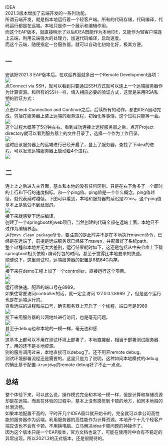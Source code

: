IDEA<br />2021.3版本增加了云端开发的一系列功能。<br />所谓云端开发，就是指本地运行着一个轻客户端。所有的代码存储，代码编译，代码运行都是在远端。本地只是作一个展示和编辑作用。<br />而这个EAP版本，就直接明示了以后IDEA既能作为本地IDE，又能作为轻客户端连上云端，利用云端强大的处理力，加速代码编译，启动速度。<br />而这个云端，随便指定一台服务器，就可以自动化初始化好，极其方便。
<a name="sqPLf"></a>
## 一
安装好2021.3 EAP版本后，在欢迎界面就多出一个Remote Development选项：<br />![](https://cdn.nlark.com/yuque/0/2021/webp/396745/1636979385835-38a78f52-987c-4f35-8f2c-22e290c4a478.webp#clientId=u946e69a8-16ea-4&from=paste&id=ua344df4d&originHeight=895&originWidth=1080&originalType=url&ratio=1&status=done&style=none&taskId=ueccbac5f-a03b-4c76-b474-d2cef0afbef)<br />点Connect via SSH，就可以看到只要通过SSH方式就可以连上一个远端服务器作为计算资源。和所有的SSH一样，填入相应必要的验证方式，这里是采用RSA私钥的验证方式：<br />![](https://cdn.nlark.com/yuque/0/2021/webp/396745/1636979385824-04a65c11-f96f-41ed-aeb1-099c97f40a24.webp#clientId=u946e69a8-16ea-4&from=paste&id=u86c65a94&originHeight=895&originWidth=1080&originalType=url&ratio=1&status=done&style=none&taskId=udd57e8e0-177f-4ccd-ae56-a79639cc004)<br />点击Check Connection and Continue之后，后续所有的动作，都由IDEA自动完成。包括在服务器上装上远端的服务进程，初始化等事情。这个过程只能等一会。<br />![](https://cdn.nlark.com/yuque/0/2021/webp/396745/1636979385830-c6eb8e91-4c63-43a4-8b23-d1dab0398dbf.webp#clientId=u946e69a8-16ea-4&from=paste&id=uff1a1f8b&originHeight=889&originWidth=1080&originalType=url&ratio=1&status=done&style=none&taskId=uf3dca94f-8f2e-4a64-a05b-d0ecd55bda7)<br />这个过程大概等了5分钟左右。看到成功连接上远程服务器之后，点开Project directory就可以看到服务器上的文件目录了，选择一个作为工作目录。<br />![](https://cdn.nlark.com/yuque/0/2021/webp/396745/1636979385823-e480b5c4-1087-48d0-9199-163b4820e8c9.webp#clientId=u946e69a8-16ea-4&from=paste&id=u7ad0740b&originHeight=891&originWidth=1080&originalType=url&ratio=1&status=done&style=none&taskId=u1589cba0-0e1a-4f0e-87ee-8c60ce3cb99)<br />这时应该服务器上的远端进行已经开启了，登上了服务器，查找了下idea的进程，可以发现远端服务器上启动着4个进程。<br />![](https://cdn.nlark.com/yuque/0/2021/webp/396745/1636979385849-f43bbece-18f3-4f73-a827-549f9a59a485.webp#clientId=u946e69a8-16ea-4&from=paste&id=ub8f99db4&originHeight=212&originWidth=1080&originalType=url&ratio=1&status=done&style=none&taskId=u84b6164e-0d3d-4bba-849d-98ad5e49606)
<a name="vvDWK"></a>
## 二
连上上之后进入主界面，基本和本地的没有任何区别。只是在右下角多了一个即时的上行和下行的速度指标。和一个ping值。ping值是一个什么概念。ping值越低，就代表延时越低。下图可以看到，本地和服务器的延迟是22ms，这个ping值基本上是感受不到延迟的。<br />![](https://cdn.nlark.com/yuque/0/2021/webp/396745/1636979386126-54183535-089c-4164-a33d-a2f46f07df06.webp#clientId=u946e69a8-16ea-4&from=paste&id=ub2cb67d3&originHeight=611&originWidth=1080&originalType=url&ratio=1&status=done&style=none&taskId=ub85a3665-78b2-4b1e-9b38-ed1d16a3538)<br />接下来就感受下远端编译。<br />创建了一个springboot的web项目，当然创建的代码全部在远端上面，本地只不过作为编辑界面。<br />运行`mvn clean package`命令，要注意的是此时并不是在本地执行maven命令，已经是在远端了，前提是远端服务器已经装了maven，并配置好了系统path。<br />整个过程和本地并无太大差别，运行结果耗时如下，这还是包括从中央仓库上下载springboot相关依赖+编译打包的时间。甚至于觉得比本地要来的快速。<br />顺便说下，这里测试时，远端服务器的配置是8核64G内存。<br />![](https://cdn.nlark.com/yuque/0/2021/webp/396745/1636979386142-4972740f-02c9-42f2-8bf9-927ea2e12a0e.webp#clientId=u946e69a8-16ea-4&from=paste&id=uce741d81&originHeight=640&originWidth=1080&originalType=url&ratio=1&status=done&style=none&taskId=uda2d1dbb-e44d-460a-a359-53aea626e7a)<br />接下来在demo工程上加了一个controller。直接运行这个项目。<br />![](https://cdn.nlark.com/yuque/0/2021/webp/396745/1636979386171-bce69a8b-8aae-4da6-83c7-c76fd21e9a6d.webp#clientId=u946e69a8-16ea-4&from=paste&id=ua370118b&originHeight=698&originWidth=1080&originalType=url&ratio=1&status=done&style=none&taskId=ue252ba54-5750-4972-ba4c-611018e0c8d)<br />![](https://cdn.nlark.com/yuque/0/2021/webp/396745/1636979386226-cfcf48f7-2081-44cc-85c4-b59b63146ed5.webp#clientId=u946e69a8-16ea-4&from=paste&id=ud0ca84ee&originHeight=282&originWidth=1080&originalType=url&ratio=1&status=done&style=none&taskId=u145b8f28-012d-4120-931d-515babd4166)<br />运行很快速。配置的端口号在8989。<br />如果往常要访问controller的话，就一定会访问 127.0.0.1:8989 了，但是这个运行也是在远端运行的。<br />查看远端的进程和端口号，确实服务器上开启了一个线程，端口号是8989<br />![](https://cdn.nlark.com/yuque/0/2021/webp/396745/1636979386244-e50249e1-c4f8-482b-af38-de5873b33bb7.webp#clientId=u946e69a8-16ea-4&from=paste&id=u6054874f&originHeight=238&originWidth=1080&originalType=url&ratio=1&status=done&style=none&taskId=ubcc7e640-5d3a-40da-83ed-d9bff0c1db0)<br />接下来用服务器的公网地址进行访问，也是毫无问题。<br />![](https://cdn.nlark.com/yuque/0/2021/webp/396745/1636979386547-ccffa9a0-0e69-4017-9dd1-4afaed0b1a7f.webp#clientId=u946e69a8-16ea-4&from=paste&id=ua182c23a&originHeight=215&originWidth=1080&originalType=url&ratio=1&status=done&style=shadow&taskId=ua618ab17-a87c-4ac0-ac4d-f06bdac6c62)<br />甚至于debug也和本地的一模一样，毫无违和感<br />![](https://cdn.nlark.com/yuque/0/2021/webp/396745/1636979386602-c4405c0a-0ba9-426f-860b-85bedb8c9616.webp#clientId=u946e69a8-16ea-4&from=paste&id=u6f4e18e2&originHeight=864&originWidth=1080&originalType=url&ratio=1&status=done&style=none&taskId=uaded1b8e-9d8e-48c6-83c5-00918321efc)<br />这基本上都可以不用在测试环境上部署了，本地直接起，相当于部署测试服务器了。用的还不是本地资源。<br />别的服务调用过来，本地直接可以debug了。还不用开remote debug。<br />测试环境部署流程还是需要的。这里只是为了说明，这种如同本地模式的debug的确比基于配置`-Xrunjdwp`的remote debug好了不止一点点。
<a name="fJnZA"></a>
## 总结
整个体验下来，可以这么说，操作模式完全和本地一模一样，但是计算和存储资源却是在远端。而且在体验的过程中，基本上没有感觉到卡顿的地方，如同本地般的丝滑流畅。<br />如果本地配置不高的，平时开几个IDEA窗口就开始卡的，完全就可以拿公司高性能的服务器作为远端。利用服务器的高性能作为计算资源。本地开个十几个轻客户端应该也不会有卡顿。不用换电脑，立马解决idea卡顿问题的神操作了。<br />因为这个版本只是一个EAP版本，官方文档也说了，可能在使用时中会有不稳定的异常出现。所以2021.3的正式版本，还是很期待的。

